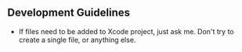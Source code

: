 ## Development Guidelines

- If files need to be added to Xcode project, just ask me. Don't try to create a single file, or anything else.